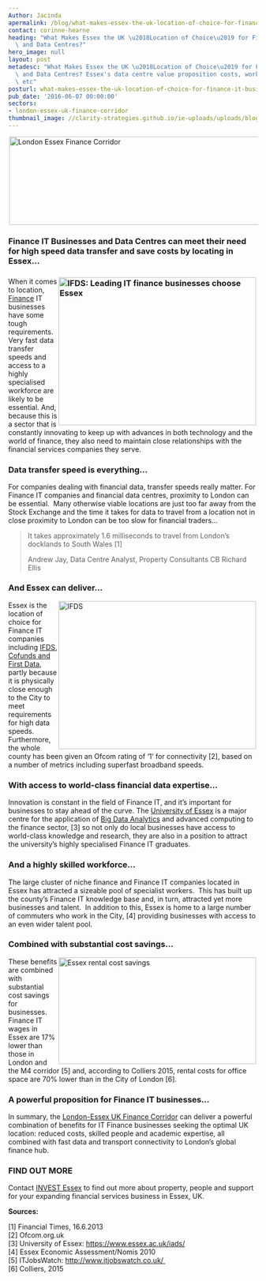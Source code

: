 ```yaml
---
Author: Jacinda
apermalink: /blog/what-makes-essex-the-uk-location-of-choice-for-finance-it-businesses-and-data-centres
contact: corinne-hearne
heading: "What Makes Essex the UK \u2018Location of Choice\u2019 for Finance IT Businesses\
  \ and Data Centres?"
hero_image: null
layout: post
metadesc: "What Makes Essex the UK \u2018Location of Choice\u2019 for Finance IT Businesses\
  \ and Data Centres? Essex's data centre value proposition costs, workforce, connectivity\
  \ etc"
posturl: what-makes-essex-the-uk-location-of-choice-for-finance-it-businesses-and-data-centres
pub_date: '2016-06-07 00:00:00'
sectors:
- london-essex-uk-finance-corridor
thumbnail_image: //clarity-strategies.github.io/ie-uploads/uploads/blog/IMG_0669_mini.jpg
---
```


<p><img alt='London Essex Finance Corridor' src='//clarity-strategies.github.io/ie-uploads/uploads/about/LEFC_Icon_V2.0-META_RGB_600px.jpg' style='width: 600px; height: 179px; margin-left: 2px; margin-right: 2px;'/></p><h3>Finance IT Businesses and Data Centres can meet their need for high speed data transfer and save costs by locating in Essex…</h3><h3><img alt='IFDS: Leading IT finance businesses choose Essex' src='//clarity-strategies.github.io/ie-uploads/uploads/about/IMG_0669_700.jpg' style='width: 400px; margin-left: 2px; margin-right: 2px; float: right; height: 300px;'/></h3><p>When it comes to location, <a href='../sectors/london-essex-uk-finance-corridor' target='_blank'>Finance</a> IT businesses have some tough requirements. Very fast data transfer speeds and access to a highly specialised workforce are likely to be essential. And, because this is a sector that is constantly innovating to keep up with advances in both technology and the world of finance, they also need to maintain close relationships with the financial services companies they serve. </p><h3>Data transfer speed is everything…</h3><p>For companies dealing with financial data, transfer speeds really matter. For Finance IT companies and financial data centres, proximity to London can be essential.  Many otherwise viable locations are just too far away from the Stock Exchange and the time it takes for data to travel from a location not in close proximity to London can be too slow for financial traders... </p><blockquote><p>It takes approximately 1.6 milliseconds to travel from London’s docklands to South Wales [1]</p><p>Andrew Jay, Data Centre Analyst, Property Consultants CB Richard Ellis  </p></blockquote><h3><span style='line-height: 1.2;'>And Essex can deliver…</span></h3><p><img alt='IFDS' src='//clarity-strategies.github.io/ie-uploads/uploads/blog/_IFDSHOUSE07027_Retouched_400.jpg' style='width: 400px; height: 300px; margin-left: 2px; margin-right: 2px; float: right;'/>Essex is the location of choice for Finance IT companies including <a href='http://investessex.co.uk/studies/case-studies/ifds' target='_blank'>IFDS</a>, <a href='the-london-advantage-without-the-costs-the-london-essex-uk-finance-corridor#.V1VgaTUrLIU' target='_blank'>Cofunds and First Data</a>, partly because it is physically close enough to the City to meet requirements for high data speeds. Furthermore, the whole county has been given an Ofcom rating of ‘1’ for connectivity [2], based on a number of metrics including superfast broadband speeds. </p><h3>With access to world-class financial data expertise…</h3><p>Innovation is constant in the field of Finance IT, and it’s important for businesses to stay ahead of the curve. The <a href='http://investessex.co.uk/studies/place-studies/university-of-essex' target='_blank'>University of Essex</a> is a major centre for the application of <a href='making-sense-of-big-data#.V1VguzUrLIU' target='_blank'>Big Data Analytics</a> and advanced computing to the finance sector, [3] so not only do local businesses have access to world-class knowledge and research, they are also in a position to attract the university’s highly specialised Finance IT graduates.</p><h3>And a highly skilled workforce…</h3><p>The large cluster of niche finance and Finance IT companies located in Essex has attracted a sizeable pool of specialist workers.  This has built up the county’s Finance IT knowledge base and, in turn, attracted yet more businesses and talent.  In addition to this, Essex is home to a large number of commuters who work in the City, [4] providing businesses with access to an even wider talent pool.  </p><h3>Combined with substantial cost savings…</h3><p><img alt='Essex rental cost savings' src='//clarity-strategies.github.io/ie-uploads/uploads/blog/Essex_Annual_Rental_Cost_Savings_400.jpg' style='width: 400px; height: 216px; margin-left: 2px; margin-right: 2px; float: right;'/>These benefits are combined with substantial cost savings for businesses. Finance IT wages in Essex are 17% lower than those in London and the M4 corridor [5] and, according to Colliers 2015, rental costs for office space are 70% lower than in the City of London [6].  </p><h3>A powerful proposition for Finance IT businesses…</h3><p>In summary, the <a href='../sectors/london-essex-uk-finance-corridor' target='_blank'>London-Essex UK Finance Corridor</a> can deliver a powerful combination of benefits for IT Finance businesses seeking the optimal UK location: reduced costs, skilled people and academic expertise, all combined with fast data and transport connectivity to London’s global finance hub. </p><h3>FIND OUT MORE</h3><p>Contact <a href='../index.html' target='_blank'>INVEST Essex</a> to find out more about property, people and support for your expanding financial services business in Essex, UK.</p><p><strong>Sources:</strong></p><p>[1] Financial Times, 16.6.2013<br/>[2] Ofcom.org.uk<br/>[3] University of Essex: <a href='https://www.essex.ac.uk/iads/' target='_blank'>https://www.essex.ac.uk/iads/</a> <br/>[4] Essex Economic Assessment/Nomis 2010<br/>[5] ITJobsWatch: <a href='http://www.itjobswatch.co.uk/' target='_blank'>http://www.itjobswatch.co.uk/ </a><br/>[6] Colliers, 2015</p>